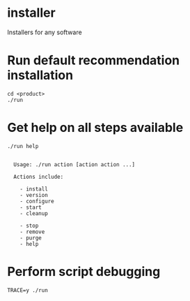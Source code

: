 # installer
Installers for any software


# Run default recommendation installation
```
cd <product>
./run
```

# Get help on all steps available
```
./run help


  Usage: ./run action [action action ...]

  Actions include:

	- install
	- version
	- configure
	- start
	- cleanup

	- stop
	- remove
	- purge
	- help

```

# Perform script debugging
```
TRACE=y ./run
```
